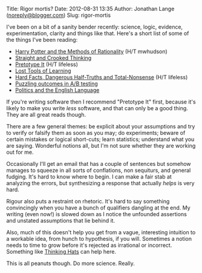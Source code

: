 Title: Rigor mortis?
Date: 2012-08-31 13:35
Author: Jonathan Lange (noreply@blogger.com)
Slug: rigor-mortis

I've been on a bit of a sanity bender recently: science, logic,
evidence, experimentation, clarity and things like that. Here's a short
list of some of the things I've been reading:  
  

-   [Harry Potter and the Methods of
    Rationality](http://hpmor.com/) (H/T mwhudson)
-   [Straight and Crooked
    Thinking](http://www.amazon.co.uk/Straight-Crooked-Thinking-Robert-Thouless/dp/1444117181)
-   [Pretotype It](http://www.pretotyping.org/) (H/T lifeless)
-   [Lost Tools of Learning](http://www.gbt.org/text/sayers.html)
-   [Hard Facts, Dangerous Half-Truths and
    Total-Nonsense](http://www.amazon.com/Facts-Dangerous-Half-Truths-Total-Nonsense/dp/1591398622/) (H/T
    lifeless)
-   [Puzzling outcomes in A/B
    testing](http://glinden.blogspot.co.uk/2012/07/puzzling-outcomes-in-ab-testing.html)
-   [Politics and the English
    Language](https://www.mtholyoke.edu/acad/intrel/orwell46.htm)

  
If you're writing software then I recommend "Pretotype It" first,
because it's likely to make you write *less* software, and that can only
be a good thing. They are all great reads though.  
  
There are a few general themes: be explicit about your assumptions and
try to verify or falsify them as soon as you may; do experiments; beware
of certain mistakes or logical short-cuts; learn statistics; understand
what you are saying. Wonderful notions all, but I'm not sure whether
they are working out for me.  
  
Occasionally I'll get an email that has a couple of sentences but
somehow manages to squeeze in all sorts of conflations, non sequiturs,
and general fudging. It's hard to know where to begin. I can make a fair
stab at analyzing the errors, but synthesizing a response that actually
*helps* is very hard.  
  
Rigour also puts a restraint on rhetoric. It's hard to say something
convincingly when you have a bunch of qualifiers dangling at the end. My
writing (even now!) is slowed down as I notice the unfounded assertions
and unstated assumptions that lie behind it.  
  
Also, much of this doesn't help you get from a vague, interesting
intuition to a workable idea, from hunch to hypothesis, if you will.
Sometimes a notion needs to time to grow before it's rejected as
irrational or incorrect. Something like [Thinking
Hats](http://en.wikipedia.org/wiki/Six_Thinking_Hats) can help here.  
  
This is all peanuts though. Do more science. Really.

